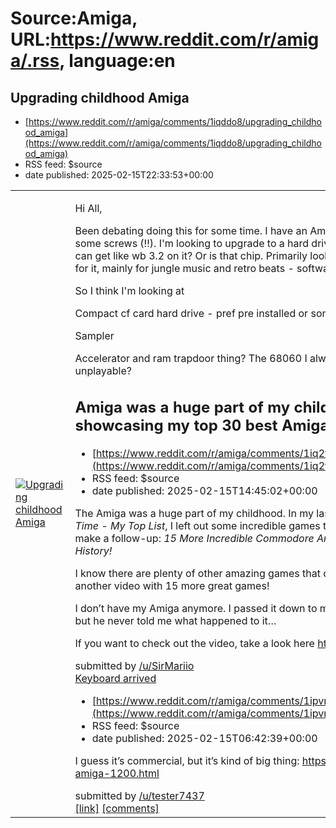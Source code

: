 # Source:Amiga, URL:https://www.reddit.com/r/amiga/.rss, language:en

## Upgrading childhood Amiga
 - [https://www.reddit.com/r/amiga/comments/1iqddo8/upgrading_childhood_amiga](https://www.reddit.com/r/amiga/comments/1iqddo8/upgrading_childhood_amiga)
 - RSS feed: $source
 - date published: 2025-02-15T22:33:53+00:00

<table> <tr><td> <a href="https://www.reddit.com/r/amiga/comments/1iqddo8/upgrading_childhood_amiga/"> <img src="https://a.thumbs.redditmedia.com/PBjC08Bv6F_4osGa6Xp_LOsytHN5ZzInQgiQG5jrsA4.jpg" alt="Upgrading childhood Amiga" title="Upgrading childhood Amiga" /> </a> </td><td> <!-- SC_OFF --><div class="md"><p>Hi All,</p> <p>Been debating doing this for some time. I have an Amiga 1200 with workbench 3.0, all working, needs some screws (!!). I&#39;m looking to upgrade to a hard drive, (cf?) but wonder if they sell pre installed and I can get like wb 3.2 on it? Or is that chip. Primarily looking to play games but also want to buy a sampler for it, mainly for jungle music and retro beats - software and hardware to recommend.</p> <p>So I think I&#39;m looking at</p> <p>Compact cf card hard drive - pref pre installed or something to speed up process on PC?</p> <p>Sampler</p> <p>Accelerator and ram trapdoor thing? The 68060 I always wanted but worried about games being unplayable?</p> <p>

## Amiga was a huge part of my childhood! I put together two videos showcasing my top 30 best Amiga games of all time.
 - [https://www.reddit.com/r/amiga/comments/1iq2tfr/amiga_was_a_huge_part_of_my_childhood_i_put](https://www.reddit.com/r/amiga/comments/1iq2tfr/amiga_was_a_huge_part_of_my_childhood_i_put)
 - RSS feed: $source
 - date published: 2025-02-15T14:45:02+00:00

<!-- SC_OFF --><div class="md"><p>The Amiga was a huge part of my childhood. In my last video, <em>15 Best Commodore Amiga Games of All Time - My Top List</em>, I left out some incredible games that definitely deserve recognition. So, I decided to make a follow-up: <em>15 More Incredible Commodore Amiga Games That Deserve a Spot in Gaming History!</em></p> <p>I know there are plenty of other amazing games that didn’t make the list. Like I said, I can easily make another video with 15 more great games!</p> <p>I don’t have my Amiga anymore. I passed it down to my younger brother. Years later, I asked him about it, but he never told me what happened to it…</p> <p>If you want to check out the video, take a look here <a href="https://youtu.be/AzMVDwxmcK8">https://youtu.be/AzMVDwxmcK8</a></p> </div><!-- SC_ON --> &#32; submitted by &#32; <a href="https://www.reddit.com/user/SirMariio"> /u/SirMariio </a> <br/> <span><a href="https://www.reddit.com/r/amiga/comments/1iq2tfr/amiga_was_a_huge_p

## Keyboard arrived
 - [https://www.reddit.com/r/amiga/comments/1ipvns0/keyboard_arrived](https://www.reddit.com/r/amiga/comments/1ipvns0/keyboard_arrived)
 - RSS feed: $source
 - date published: 2025-02-15T06:42:39+00:00

<!-- SC_OFF --><div class="md"><p>I guess it’s commercial, but it’s kind of big thing: <a href="https://amigastore.eu/en/994-mechanical-keyboard-amiga-1200.html">https://amigastore.eu/en/994-mechanical-keyboard-amiga-1200.html</a></p> </div><!-- SC_ON --> &#32; submitted by &#32; <a href="https://www.reddit.com/user/tester7437"> /u/tester7437 </a> <br/> <span><a href="https://www.reddit.com/r/amiga/comments/1ipvns0/keyboard_arrived/">[link]</a></span> &#32; <span><a href="https://www.reddit.com/r/amiga/comments/1ipvns0/keyboard_arrived/">[comments]</a></span>

